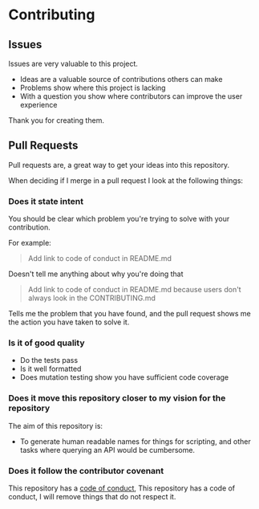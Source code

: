 # Contributing

## Issues

Issues are very valuable to this project.

-   Ideas are a valuable source of contributions others can make
-   Problems show where this project is lacking
-   With a question you show where contributors can improve the user
    experience

Thank you for creating them.

## Pull Requests

Pull requests are, a great way to get your ideas into this repository.

When deciding if I merge in a pull request I look at the following
things:

### Does it state intent

You should be clear which problem you're trying to solve with your
contribution.

For example:

> Add link to code of conduct in README.md

Doesn't tell me anything about why you're doing that

> Add link to code of conduct in README.md because users don't always
> look in the CONTRIBUTING.md

Tells me the problem that you have found, and the pull request shows me
the action you have taken to solve it.

### Is it of good quality

-   Do the tests pass
-   Is it well formatted
-   Does mutation testing show you have sufficient code coverage

### Does it move this repository closer to my vision for the repository

The aim of this repository is:

-   To generate human readable names for things for scripting, and other
    tasks where querying an API would be cumbersome.

### Does it follow the contributor covenant

This repository has a [code of conduct](CODE_OF_CONDUCT.md), This
repository has a code of conduct, I will remove things that do not
respect it.
